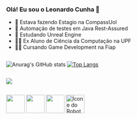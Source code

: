 ### Olá! Eu sou o Leonardo Cunha 👋



- 🔭 Estava fazendo Estagio na CompassUol
- 🧪 Automação de testes em Java Rest-Assured
- 🌱 Estudando Unreal Engine
- 👨‍🎓 Ex Aluno de Ciência da Computação na UPF
- 👨‍🎓 Cursando Game Development na Fiap

##

![Anurag's GitHub stats](https://github-readme-stats-sigma-five.vercel.app/api?username=leocunha2030&show_icons=true&theme=dark)
[![Top Langs](https://github-readme-stats-sigma-five.vercel.app/api/top-langs/?username=leocunha2030&layout=compact&theme=dark)](https://github.com/leocunha2030)

##

<div> 
 
  <a href="https://www.linkedin.com/in/leonardo-cezar-russi-cunha-34b5b1286/" target="_blank"><img src="https://img.shields.io/badge/-LinkedIn-%230077B5?style=for-the-badge&logo=linkedin&logoColor=white" target="_blank"></a> 
  
</div>

##

<img src="https://cdn.jsdelivr.net/gh/devicons/devicon/icons/python/python-original.svg" width="50" height="50" /> <img src="https://cdn.jsdelivr.net/gh/devicons/devicon/icons/kotlin/kotlin-original.svg" width="50" height="50" /> <img src="https://cdn.jsdelivr.net/gh/devicons/devicon/icons/java/java-original.svg" width="50" height="50" /> <img src="https://cdn.icon-icons.com/icons2/2107/PNG/512/file_type_robotframework_icon_130193.png" width="50" height="50" alt="Ícone do Robot Framework">









